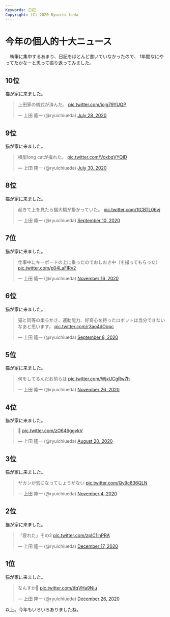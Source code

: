 ```yaml
---
Keywords: 日記
Copyright: (C) 2020 Ryuichi Ueda
---
```


# 今年の個人的十大ニュース

　執筆に集中するあまり、日記をほとんど書いていなかったので、
1年間なにやってたかなーと思って振り返ってみました。


## 10位

猫が家に来ました。

<blockquote class="twitter-tweet"><p lang="ja" dir="ltr">上田家の儀式が済んだ。 <a href="https://t.co/iojg79YUQP">pic.twitter.com/iojg79YUQP</a></p>&mdash; 上田 隆一 (@ryuichiueda) <a href="https://twitter.com/ryuichiueda/status/1288056073706856448?ref_src=twsrc%5Etfw">July 28, 2020</a></blockquote> <script async src="https://platform.twitter.com/widgets.js" charset="utf-8"></script>



## 9位

猫が家に来ました。
<blockquote class="twitter-tweet"><p lang="ja" dir="ltr">横型long catが撮れた。 <a href="https://t.co/VoxbqVYQID">pic.twitter.com/VoxbqVYQID</a></p>&mdash; 上田 隆一 (@ryuichiueda) <a href="https://twitter.com/ryuichiueda/status/1288820540992446464?ref_src=twsrc%5Etfw">July 30, 2020</a></blockquote> <script async src="https://platform.twitter.com/widgets.js" charset="utf-8"></script>



## 8位

猫が家に来ました。

<blockquote class="twitter-tweet"><p lang="ja" dir="ltr">起きて上を見たら猫大橋が掛かっていた。 <a href="https://t.co/1tCBTL06vj">pic.twitter.com/1tCBTL06vj</a></p>&mdash; 上田 隆一 (@ryuichiueda) <a href="https://twitter.com/ryuichiueda/status/1304174807563427841?ref_src=twsrc%5Etfw">September 10, 2020</a></blockquote> <script async src="https://platform.twitter.com/widgets.js" charset="utf-8"></script>


## 7位

猫が家に来ました。

<blockquote class="twitter-tweet"><p lang="ja" dir="ltr">仕事中にキーボードの上に乗ったのでおしおき中（を撮ってもらった） <a href="https://t.co/p04LaFlRv2">pic.twitter.com/p04LaFlRv2</a></p>&mdash; 上田 隆一 (@ryuichiueda) <a href="https://twitter.com/ryuichiueda/status/1328484165860216832?ref_src=twsrc%5Etfw">November 16, 2020</a></blockquote> <script async src="https://platform.twitter.com/widgets.js" charset="utf-8"></script>

## 6位

猫が家に来ました。

<blockquote class="twitter-tweet"><p lang="ja" dir="ltr">猫と同等の柔らかさ、運動能力、好奇心を持ったロボットは当分できないなあと思います。 <a href="https://t.co/r3ao4dOopc">pic.twitter.com/r3ao4dOopc</a></p>&mdash; 上田 隆一 (@ryuichiueda) <a href="https://twitter.com/ryuichiueda/status/1303276041155170305?ref_src=twsrc%5Etfw">September 8, 2020</a></blockquote> <script async src="https://platform.twitter.com/widgets.js" charset="utf-8"></script>


## 5位

猫が家に来ました。


<blockquote class="twitter-tweet"><p lang="ja" dir="ltr">何をしてるんだお前らは <a href="https://t.co/WjxUCgRw7h">pic.twitter.com/WjxUCgRw7h</a></p>&mdash; 上田 隆一 (@ryuichiueda) <a href="https://twitter.com/ryuichiueda/status/1331910126911930370?ref_src=twsrc%5Etfw">November 26, 2020</a></blockquote> <script async src="https://platform.twitter.com/widgets.js" charset="utf-8"></script>

## 4位

猫が家に来ました。

<blockquote class="twitter-tweet"><p lang="und" dir="ltr">💢 <a href="https://t.co/zO646ggvkV">pic.twitter.com/zO646ggvkV</a></p>&mdash; 上田 隆一 (@ryuichiueda) <a href="https://twitter.com/ryuichiueda/status/1296298157756710913?ref_src=twsrc%5Etfw">August 20, 2020</a></blockquote> <script async src="https://platform.twitter.com/widgets.js" charset="utf-8"></script>


## 3位

猫が家に来ました。

<blockquote class="twitter-tweet"><p lang="ja" dir="ltr">ヤカンが気になってしょうがない <a href="https://t.co/Qy9c836QLN">pic.twitter.com/Qy9c836QLN</a></p>&mdash; 上田 隆一 (@ryuichiueda) <a href="https://twitter.com/ryuichiueda/status/1324133474467418113?ref_src=twsrc%5Etfw">November 4, 2020</a></blockquote> <script async src="https://platform.twitter.com/widgets.js" charset="utf-8"></script>


## 2位

猫が家に来ました。

<blockquote class="twitter-tweet"><p lang="ja" dir="ltr">「疲れた」その2 <a href="https://t.co/zpIC1lnPRA">pic.twitter.com/zpIC1lnPRA</a></p>&mdash; 上田 隆一 (@ryuichiueda) <a href="https://twitter.com/ryuichiueda/status/1339546053410885632?ref_src=twsrc%5Etfw">December 17, 2020</a></blockquote> <script async src="https://platform.twitter.com/widgets.js" charset="utf-8"></script>

## 1位

猫が家に来ました。

<blockquote class="twitter-tweet"><p lang="ja" dir="ltr">なんすか💢 <a href="https://t.co/tfqVHa9NIu">pic.twitter.com/tfqVHa9NIu</a></p>&mdash; 上田 隆一 (@ryuichiueda) <a href="https://twitter.com/ryuichiueda/status/1342833914478383104?ref_src=twsrc%5Etfw">December 26, 2020</a></blockquote> <script async src="https://platform.twitter.com/widgets.js" charset="utf-8"></script>


以上。今年もいろいろありましたね。
